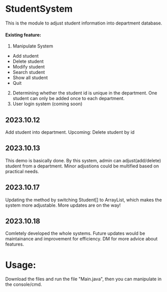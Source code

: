 # StudentSystem
This is the module to adjust student information into department database.
#### Existing feature:
1. Manipulate System
  - Add student
  - Delete student
  - Modify student
  - Search student
  - Show all student
  - Quit
2. Determining whether the student id is unique in the department. One student can only be added once to each department.
3. User login system (coming soon)

## 2023.10.12
Add student into department. Upcoming: Delete student by id
## 2023.10.13
This demo is basically done. By this system, admin can adjust(add/delete) student from a department. Minor adjustions could be multified based on practical needs.
## 2023.10.17
Updating the method by switching Student[] to ArrayList<Student>, which makes the system more adjustable. More updates are on the way!
## 2023.10.18
Comletely developed the whole systems. Future updates would be maintainance and improvement for efficiency. DM for more advice about features.

# Usage:
Download the files and run the file "Main.java", then you can manipulate in the console/cmd.
